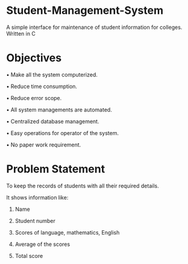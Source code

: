 # Student-Management-System
A simple interface for maintenance of student information for colleges. Written in C
# Objectives
• Make all the system computerized.

• Reduce time consumption.

• Reduce error scope.

• All system managements are automated.

• Centralized database management.

• Easy operations for operator of the system.

• No paper work requirement.

# Problem Statement
To keep the records of students with all their required details.

It shows information like:

1) Name

2) Student number

3) Scores of language, mathematics, English

4) Average of the scores

5) Total score
